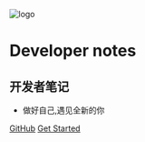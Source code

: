![logo](https://blog.ifuture.pro/assets/img/qrcode_for_mpwechat.jpg)
# Developer notes
## 开发者笔记

* 做好自己,遇见全新的你

[GitHub](https://github.com/ifuture-pro/developer-notes)
[Get Started](README.md)